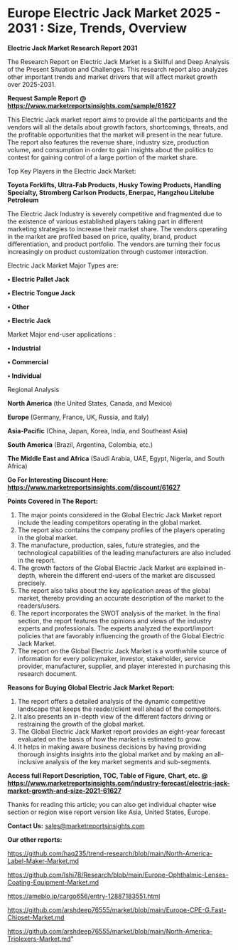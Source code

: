 # Europe Electric Jack Market 2025 - 2031 : Size, Trends, Overview

<strong>Electric Jack Market Research Report 2031</strong>

The Research Report on Electric Jack Market is a Skillful and Deep Analysis of the Present Situation and Challenges. This research report also analyzes other important trends and market drivers that will affect market growth over 2025-2031.

<strong>Request Sample Report @ <a href=https://www.marketreportsinsights.com/sample/61627>https://www.marketreportsinsights.com/sample/61627</a></strong>

This Electric Jack market report aims to provide all the participants and the vendors will all the details about growth factors, shortcomings, threats, and the profitable opportunities that the market will present in the near future. The report also features the revenue share, industry size, production volume, and consumption in order to gain insights about the politics to contest for gaining control of a large portion of the market share.

Top Key Players in the Electric Jack Market:

<strong>Toyota Forklifts, Ultra-Fab Products, Husky Towing Products, Handling Specialty, Stromberg Carlson Products, Enerpac, Hangzhou Litelube Petroleum</strong>

The Electric Jack Industry is severely competitive and fragmented due to the existence of various established players taking part in different marketing strategies to increase their market share. The vendors operating in the market are profiled based on price, quality, brand, product differentiation, and product portfolio. The vendors are turning their focus increasingly on product customization through customer interaction.

Electric Jack Market Major Types are:

<strong>• Electric Pallet Jack

• Electric Tongue Jack

• Other

• Electric Jack</strong>

Market Major end-user applications :

<strong>• Industrial

• Commercial

• Individual</strong>

Regional Analysis

</u><strong><b>North America</b></strong> (the United States, Canada, and Mexico)

<strong><b>Europe </b></strong>(Germany, France, UK, Russia, and Italy)

<strong><b>Asia-Pacific</b></strong> (China, Japan, Korea, India, and Southeast Asia)

<strong><b>South America</b></strong> (Brazil, Argentina, Colombia, etc.)

<strong><b>The Middle East and Africa</b></strong> (Saudi Arabia, UAE, Egypt, Nigeria, and South Africa)

<strong>Go For Interesting Discount Here: <a href=https://www.marketreportsinsights.com/discount/61627>https://www.marketreportsinsights.com/discount/61627</a></strong>

<strong>Points Covered in The Report:</strong>
<ol>
  <li>The major points considered in the Global Electric Jack Market report include the leading competitors operating in the global market.</li>
  <li>The report also contains the company profiles of the players operating in the global market.</li>
  <li>The manufacture, production, sales, future strategies, and the technological capabilities of the leading manufacturers are also included in the report.</li>
  <li>The growth factors of the Global Electric Jack Market are explained in-depth, wherein the different end-users of the market are discussed precisely.</li>
  <li>The report also talks about the key application areas of the global market, thereby providing an accurate description of the market to the readers/users.</li>
  <li>The report incorporates the SWOT analysis of the market. In the final section, the report features the opinions and views of the industry experts and professionals. The experts analyzed the export/import policies that are favorably influencing the growth of the Global Electric Jack Market.</li>
  <li>The report on the Global Electric Jack Market is a worthwhile source of information for every policymaker, investor, stakeholder, service provider, manufacturer, supplier, and player interested in purchasing this research document.</li>
</ol>
<strong>Reasons for Buying Global Electric Jack Market Report:</strong>

<ol>
  <li>The report offers a detailed analysis of the dynamic competitive landscape that keeps the reader/client well ahead of the competitors.</li>
  <li>It also presents an in-depth view of the different factors driving or restraining the growth of the global market.</li>
  <li>The Global Electric Jack Market report provides an eight-year forecast evaluated on the basis of how the market is estimated to grow.</li>
  <li>It helps in making aware business decisions by having providing thorough insights insights into the global market and by making an all-inclusive analysis of the key market segments and sub-segments.</li>
</ol>
<strong>Access full Report Description, TOC, Table of Figure, Chart, etc. @ <a href=https://www.marketreportsinsights.com/industry-forecast/electric-jack-market-growth-and-size-2021-61627>https://www.marketreportsinsights.com/industry-forecast/electric-jack-market-growth-and-size-2021-61627</a></strong>


Thanks for reading this article; you can also get individual chapter wise section or region wise report version like Asia, United States, Europe.

<strong>Contact Us:</strong>
sales@marketreportsinsights.com

<strong>Our other reports:</strong>

<a href=https://github.com/haq235/trend-research/blob/main/North-America-Label-Maker-Market.md>https://github.com/haq235/trend-research/blob/main/North-America-Label-Maker-Market.md</a>

<a href=https://github.com/Ishi78/Research/blob/main/Europe-Ophthalmic-Lenses-Coating-Equipment-Market.md>https://github.com/Ishi78/Research/blob/main/Europe-Ophthalmic-Lenses-Coating-Equipment-Market.md</a>

<a href=https://ameblo.jp/cargo656/entry-12887183551.html>https://ameblo.jp/cargo656/entry-12887183551.html</a>

<a href=https://github.com/arshdeep76555/market/blob/main/Europe-CPE-G.Fast-Chipset-Market.md>https://github.com/arshdeep76555/market/blob/main/Europe-CPE-G.Fast-Chipset-Market.md</a>

<a href=https://github.com/arshdeep76555/market/blob/main/North-America-Triplexers-Market.md>https://github.com/arshdeep76555/market/blob/main/North-America-Triplexers-Market.md</a>"
